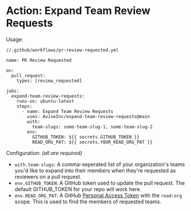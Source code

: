 # Action: Expand Team Review Requests

Usage:

```
//.github/workflows/pr-review-requested.yml

name: PR Review Requested

on:
  pull_request:
    types: [review_requested]

jobs:
  expand-team-review-requests:
    runs-on: ubuntu-latest
    steps:
      - name: Expand Team Review Requests
        uses: AviseInc/expand-team-review-requests@main
        with:
          team-slugs: some-team-slug-1, some-team-slug-2
        env:
          GITHUB_TOKEN: ${{ secrets.GITHUB_TOKEN }}
          READ_ORG_PAT: ${{ secrets.YOUR_READ_ORG_PAT }}
```

Configuration: _(all are required)_

- `with.team-slugs`: A comma-seperated list of your organization's teams you'd like to expand into their members when they're requested as reviewers on a pull request.
- `env.GITHUB_TOKEN`: A GitHub token used to update the pull request. The default GITHUB_TOKEN for your repo will work here.
- `env.READ_ORG_PAT`: A GitHub [Personal Access Token](https://docs.github.com/en/authentication/keeping-your-account-and-data-secure/creating-a-personal-access-token) with the `read:org` scope. This is used to find the members of requested teams.
